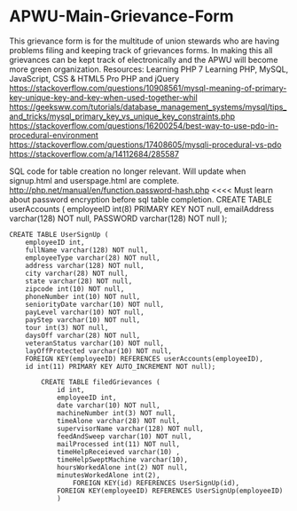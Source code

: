 # APWU-Main-Grievance-Form
This grievance form is for the multitude of union stewards who are having problems filing and keeping track of grievances forms.
In making this all grievances can be kept track of electronically and the APWU will become more green organization.
Resources:
Learning PHP 7
Learning PHP, MySQL, JavaScript,
CSS & HTML5
Pro PHP and jQuery
https://stackoverflow.com/questions/10908561/mysql-meaning-of-primary-key-unique-key-and-key-when-used-together-whil
https://geeksww.com/tutorials/database_management_systems/mysql/tips_and_tricks/mysql_primary_key_vs_unique_key_constraints.php
https://stackoverflow.com/questions/16200254/best-way-to-use-pdo-in-procedural-environment
https://stackoverflow.com/questions/17408605/mysqli-procedural-vs-pdo
https://stackoverflow.com/a/14112684/285587

SQL code for table creation no longer relevant. Will update when signup.html and userspage.html are complete.
http://php.net/manual/en/function.password-hash.php
<<<<
Must learn about password encryption before sql table completion.
CREATE TABLE userAccounts (
	employeeID int(8) PRIMARY KEY NOT null,
	emailAddress varchar(128) NOT null,
	PASSWORD varchar(128) NOT null
	);

	CREATE TABLE UserSignUp (
		employeeID int,
		fullName varchar(128) NOT null,
	    employeeType varchar(28) NOT null,
	    address varchar(128) NOT null,
	    city varchar(28) NOT null,
	    state varchar(28) NOT null,
	    zipcode int(10) NOT null,
	    phoneNumber int(10) NOT null,
	    seniorityDate varchar(10) NOT null,
	    payLevel varchar(10) NOT null,
	    payStep varchar(10) NOT null,
	    tour int(3) NOT null,
	    daysOff varchar(28) NOT null,
	    veteranStatus varchar(10) NOT null,
	    layOffProtected varchar(10) NOT null,
	    FOREIGN KEY(employeeID) REFERENCES userAccounts(employeeID),
		id int(11) PRIMARY KEY AUTO_INCREMENT NOT null);

			CREATE TABLE filedGrievances (
				id int,
	            employeeID int,
				date varchar(10) NOT null,
				machineNumber int(3) NOT null,
				timeAlone varchar(28) NOT null,
				supervisorName varchar(128) NOT null,
				feedAndSweep varchar(10) NOT null,
				mailProcessed int(11) NOT null,
				timeHelpReceieved varchar(10) ,
				timeHelpSweptMachine varchar(10),
				hoursWorkedAlone int(2) NOT null,
				minutesWorkedAlone int(2),
					FOREIGN KEY(id) REFERENCES UserSignUp(id),
				FOREIGN KEY(employeeID) REFERENCES UserSignUp(employeeID)
				)
